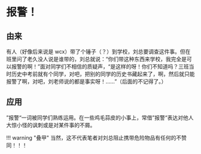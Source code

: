 # 报警！

## 由来

有人（好像后来说是 wcx）带了个锤子（？）到学校，刘总要调查这件事。但在班里问了老久没人说是谁带的，刘总就说：“你们带这种东西来学校，我完全是可以报警的啊！”面对同学们不相信的质疑声，“是这样的呀！你们不知道吗？三班当时历史中考前就有个同学，对吧，把别的同学的历史书藏起来了，啊，然后就只能报警了啊，对吧，刘老师说的都是事实呀！……”（后面的不记得了。）

## 应用

”报警“一词被同学们熟练运用。在一些鸡毛蒜皮的小事上，常借”报警“表达对他人大惊小怪的讽刺或是对某件事的不屑。

!!! warning "叠甲"
    当然，这不代表笔者对刘总阻止携带危险物品有任何的不赞同！！！